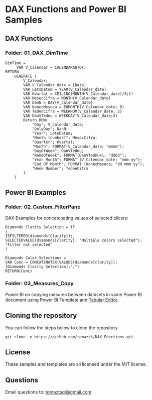# DAX Functions and Power BI Samples

## DAX Functions

### Folder: 01_DAX_DimTime

```
DimTime =
     VAR V_Calendar = CALENDARAUTO()
RETURN
    GENERATE (
        V_Calendar;
        VAR V_Calendar_date = [Date]
        VAR LetoDatum = YEAR(V_Calendar_date)
        VAR Kvartal = CEILING(MONTH(V_Calendar_date)/3;1)
        VAR MesecCifra = MONTH(V_Calendar_date)
        VAR DanN = DAY(V_Calendar_date)
        VAR KonecMeseca = EOMONTH(V_Calendar_date; 0)
        VAR TedenCifra = WEEKNUM(V_Calendar_date; 2)
        VAR DanVTednu = WEEKDAY(V_Calendar_date;2)
        Return ROW(
            "Day"; V_Calendar_date;
            "OnlyDay"; DanN;
            "Year"; LetoDatum;
            "Month (number)"; MesecCifra;
            "Quarter"; Kvartal;
            "Month"; FORMAT(V_Calendar_date; "mmmm");
            "DayOfWeek"; DanVTednu;
            "NameOfWeek"; FORMAT(DanVTednu+1; "dddd");
            "Year Month"; FORMAT (V_Calendar_date; "mmm yy");
            "End Of Month"; FORMAT (KonecMeseca; "dd mmm yy");
            "Week Number"; TedenCifra
        )
    )

```

## Power BI Examples

### Folder: 02_Custom_FilterPane

DAX Examples for concatenating values of selected slicers:

```
Diamonds Clarity Selection = IF
(
ISFILTERED(diamonds[Clarity]);
SELECTEDVALUE(diamonds[clarity]; "Multiple colors selected");
"Filter not selected"
)
```

```
Diamonds Color Selections =
VAR Conc = CONCATENATEX(VALUES(diamonds[clarity]);
[Diamonds Clarity Selection];",")
RETURN(Conc)
```

### Folder: 03_Measures_Copy

Power BI on copying mesures between datasets in same Power BI document using Power BI Template and [Tabular Editor](https://github.com/otykier/TabularEditor/releases/tag/2.9.2).




## Cloning the repository
You can follow the steps below to clone the repository. 
```
git clone -n https://github.com/tomaztk/DAX_Functions.git
```

## License
These samples and templates are all licensed under the MIT license.

## Questions
Email questions to: tomaztsql@gmail.com